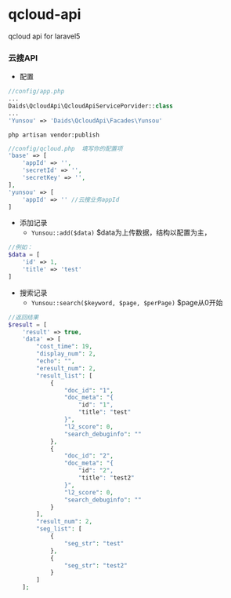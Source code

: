 # qcloud-api
qcloud api for laravel5

### 云搜API

* 配置

```php
//config/app.php
...
Daids\QcloudApi\QcloudApiServicePorvider::class
...
'Yunsou' => 'Daids\QcloudApi\Facades\Yunsou'
```
```shell
php artisan vendor:publish
```
```php
//config/qcloud.php  填写你的配置项
'base' => [
	'appId' => '',
	'secretId' => '',
	'secretKey' => '',
],
'yunsou' => [
	'appId' => '' //云搜业务appId
]
```

* 添加记录
  * `Yunsou::add($data)` $data为上传数据，结构以配置为主，
```php
//例如：
$data = [
	'id' => 1,
	'title' => 'test'
]
```

* 搜索记录
  * `Yunsou::search($keyword, $page, $perPage)` $page从0开始
```php
//返回结果
$result = [
	'result' => true, 
	'data' => [
		"cost_time": 19,
		"display_num": 2,
		"echo": "",
		"eresult_num": 2,
		"result_list": [
			{
				"doc_id": "1",
				"doc_meta": "{
					"id": "1",
					"title": "test"
				}",
				"l2_score": 0,
				"search_debuginfo": ""
			},
			{
				"doc_id": "2",
				"doc_meta": "{
					"id": "2",
					"title": "test2"
				}",
				"l2_score": 0,
				"search_debuginfo": ""
			}
		],
		"result_num": 2,
		"seg_list": [
			{
				"seg_str": "test"
			},
			{
				"seg_str": "test2"
			}
		]
	];
```
